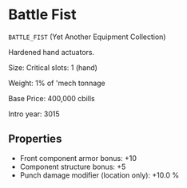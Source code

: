 # Battle Fist

`BATTLE_FIST` (Yet Another Equipment Collection)

Hardened hand actuators.

Size: Critical slots: 1 (hand)

Weight: 1% of 'mech tonnage

Base Price: 400,000 cbills

Intro year: 3015

## Properties
* Front component armor bonus: +10 
* Component structure bonus: +5 
* Punch damage modifier (location only): +10.0 %
